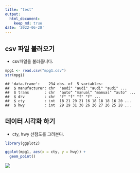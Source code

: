 ```yaml
---
title: "test"
output:
  html_document:
    keep_md: true
date: '2022-06-20'
---
```




## csv 파일 불러오기
- csv파일을 불러옵니다.


```r
mpg1 <- read.csv("mpg1.csv")
str(mpg1)
```

```
## 'data.frame':	234 obs. of  5 variables:
##  $ manufacturer: chr  "audi" "audi" "audi" "audi" ...
##  $ trans       : chr  "auto" "manual" "manual" "auto" ...
##  $ drv         : chr  "f" "f" "f" "f" ...
##  $ cty         : int  18 21 20 21 16 18 18 18 16 20 ...
##  $ hwy         : int  29 29 31 30 26 26 27 26 25 28 ...
```
## 데이터 시각화 하기
- cty, hwy 산점도를 그려본다.

```r
library(ggplot2)

ggplot(mpg1, aes(x = cty, y = hwy)) +
  geom_point()
```

![](/images/rmd_0620/unnamed-chunk-2-1.png)<!-- -->